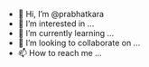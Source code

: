 - 👋 Hi, I’m @prabhatkara
- 👀 I’m interested in ...
- 🌱 I’m currently learning ...
- 💞️ I’m looking to collaborate on ...
- 📫 How to reach me ...

<!---
prabhatkara/prabhatkara is a ✨ special ✨ repository because its `README.md` (this file) appears on your GitHub profile.
You can click the Preview link to take a look at your changes.
--->
